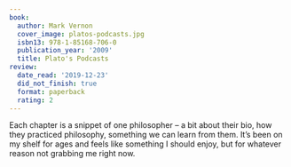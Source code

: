 ```yaml
---
book:
  author: Mark Vernon
  cover_image: platos-podcasts.jpg
  isbn13: 978-1-85168-706-0
  publication_year: '2009'
  title: Plato's Podcasts
review:
  date_read: '2019-12-23'
  did_not_finish: true
  format: paperback
  rating: 2
---
```


Each chapter is a snippet of one philosopher – a bit about their bio, how they practiced philosophy, something we can learn from them. It’s been on my shelf for ages and feels like something I should enjoy, but for whatever reason not grabbing me right now.
